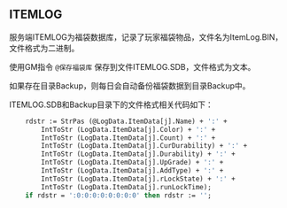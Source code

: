 ## ITEMLOG

服务端ITEMLOG为福袋数据库，记录了玩家福袋物品，文件名为ItemLog.BIN，文件格式为二进制。

使用GM指令 `@保存福袋库` 保存到文件ITEMLOG.SDB，文件格式为文本。

如果存在目录Backup，则每日会自动备份福袋数据到目录Backup中。

ITEMLOG.SDB和Backup目录下的文件格式相关代码如下：

```pascal
    rdstr := StrPas (@LogData.ItemData[j].Name) + ':' +
        IntToStr (LogData.ItemData[j].Color) + ':' +
        IntToStr (LogData.ItemData[j].Count) + ':' +
        IntToStr (LogData.ItemData[j].CurDurability) + ':' +
        IntToStr (LogData.ItemData[j].Durability) + ':' +
        IntToStr (LogData.ItemData[j].UpGrade) + ':' +
        IntToStr (LogData.ItemData[j].AddType) + ':' +
        IntToStr (LogData.ItemData[j].rLockState) + ':' +
        IntToStr (LogData.ItemData[j].runLockTime);
    if rdstr = ':0:0:0:0:0:0:0:0' then rdstr := '';
```
